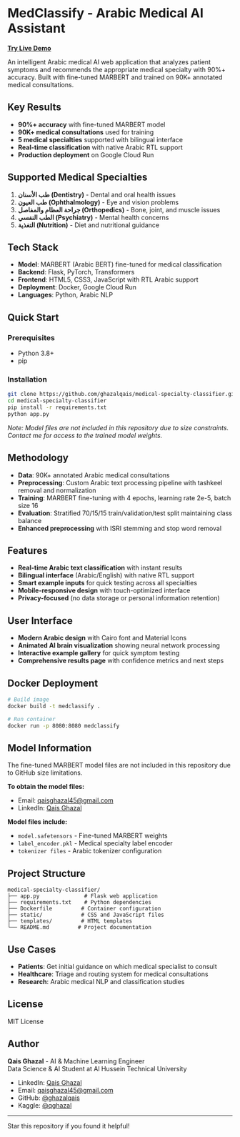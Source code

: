 # MedClassify - Arabic Medical AI Assistant

**[Try Live Demo](https://medical-specialty-classifier-214885169773.us-central1.run.app/)**

An intelligent Arabic medical AI web application that analyzes patient symptoms and recommends the appropriate medical specialty with 90%+ accuracy. Built with fine-tuned MARBERT and trained on 90K+ annotated medical consultations.

## Key Results

- **90%+ accuracy** with fine-tuned MARBERT model
- **90K+ medical consultations** used for training
- **5 medical specialties** supported with bilingual interface
- **Real-time classification** with native Arabic RTL support
- **Production deployment** on Google Cloud Run

## Supported Medical Specialties

1. **طب الأسنان (Dentistry)** - Dental and oral health issues
2. **طب العيون (Ophthalmology)** - Eye and vision problems
3. **جراحة العظام والمفاصل (Orthopedics)** - Bone, joint, and muscle issues
4. **الطب النفسي (Psychiatry)** - Mental health concerns
5. **التغذية (Nutrition)** - Diet and nutritional guidance

## Tech Stack

- **Model**: MARBERT (Arabic BERT) fine-tuned for medical classification
- **Backend**: Flask, PyTorch, Transformers
- **Frontend**: HTML5, CSS3, JavaScript with RTL Arabic support
- **Deployment**: Docker, Google Cloud Run
- **Languages**: Python, Arabic NLP

## Quick Start

### Prerequisites

- Python 3.8+
- pip

### Installation

```bash
git clone https://github.com/ghazalqais/medical-specialty-classifier.git
cd medical-specialty-classifier
pip install -r requirements.txt
python app.py
```

_Note: Model files are not included in this repository due to size constraints. Contact me for access to the trained model weights._

## Methodology

- **Data**: 90K+ annotated Arabic medical consultations
- **Preprocessing**: Custom Arabic text processing pipeline with tashkeel removal and normalization
- **Training**: MARBERT fine-tuning with 4 epochs, learning rate 2e-5, batch size 16
- **Evaluation**: Stratified 70/15/15 train/validation/test split maintaining class balance
- **Enhanced preprocessing** with ISRI stemming and stop word removal

## Features

- **Real-time Arabic text classification** with instant results
- **Bilingual interface** (Arabic/English) with native RTL support
- **Smart example inputs** for quick testing across all specialties
- **Mobile-responsive design** with touch-optimized interface
- **Privacy-focused** (no data storage or personal information retention)

## User Interface

- **Modern Arabic design** with Cairo font and Material Icons
- **Animated AI brain visualization** showing neural network processing
- **Interactive example gallery** for quick symptom testing
- **Comprehensive results page** with confidence metrics and next steps

## Docker Deployment

```bash
# Build image
docker build -t medclassify .

# Run container
docker run -p 8080:8080 medclassify
```

## Model Information

The fine-tuned MARBERT model files are not included in this repository due to GitHub size limitations.

**To obtain the model files:**

- Email: qaisghazal45@gmail.com
- LinkedIn: [Qais Ghazal](https://www.linkedin.com/in/qais-ghazal-b80b43230/)

**Model files include:**

- `model.safetensors` - Fine-tuned MARBERT weights
- `label_encoder.pkl` - Medical specialty label encoder
- `tokenizer files` - Arabic tokenizer configuration

## Project Structure

```
medical-specialty-classifier/
├── app.py              # Flask web application
├── requirements.txt    # Python dependencies
├── Dockerfile         # Container configuration
├── static/            # CSS and JavaScript files
├── templates/         # HTML templates
└── README.md         # Project documentation
```

## Use Cases

- **Patients**: Get initial guidance on which medical specialist to consult
- **Healthcare**: Triage and routing system for medical consultations
- **Research**: Arabic medical NLP and classification studies

## License

MIT License

## Author

**Qais Ghazal** - AI & Machine Learning Engineer  
Data Science & AI Student at Al Hussein Technical University

- LinkedIn: [Qais Ghazal](https://www.linkedin.com/in/qais-ghazal-b80b43230/)
- Email: qaisghazal45@gmail.com
- GitHub: [@ghazalqais](https://github.com/ghazalqais)
- Kaggle: [@qghazal](https://www.kaggle.com/qghazal)

---

Star this repository if you found it helpful!

